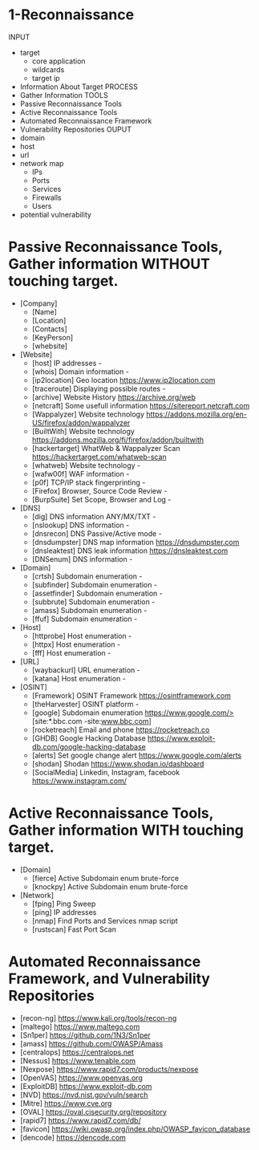
# 1-Reconnaissance

INPUT
- target
     - core application
     - wildcards
     - target ip
- Information About Target
PROCESS
- Gather Information
TOOLS
- Passive Reconnaissance Tools  
- Active Reconnaissance Tools 
- Automated Reconnaissance Framework 
- Vulnerability Repositories
OUPUT
- domain
- host
- url
- network map
     - IPs
     - Ports
     - Services
     - Firewalls
     - Users
- potential vulnerability


# Passive Reconnaissance Tools, Gather information WITHOUT touching target.
- [Company]         
     - [Name]
     - [Location]
     - [Contacts]
     - [KeyPerson]
     - [whebsite]     
- [Website]     
     - [host]            IP addresses                       -
     - [whois]           Domain information                 -
     - [ip2location]     Geo location                       https://www.ip2location.com
     - [traceroute]      Displaying possible routes         -
     - [archive]         Website History                    https://archive.org/web     
     - [netcraft]        Some usefull information           https://sitereport.netcraft.com
     - [Wappalyzer]      Website technology                 https://addons.mozilla.org/en-US/firefox/addon/wappalyzer
     - [BuiltWith]       Website technology                 https://addons.mozilla.org/fi/firefox/addon/builtwith
     - [hackertarget]    WhatWeb & Wappalyzer Scan          https://hackertarget.com/whatweb-scan
     - [whatweb]         Website technology                 -
     - [wafw00f]         WAF information                    -
     - [p0f]             TCP/IP stack fingerprinting        -
     - [Firefox]         Browser, Source Code Review        -
     - [BurpSuite]       Set Scope, Browser and Log         -
- [DNS]
     - [dig]             DNS information ANY/MX/TXT         -
     - [nslookup]        DNS information                    -
     - [dnsrecon]        DNS Passive/Active mode            -
     - [dnsdumpster]     DNS map information                https://dnsdumpster.com
     - [dnsleaktest]     DNS leak information               https://dnsleaktest.com
     - [DNSenum]         DNS information                    -
- [Domain]
     - [crtsh]           Subdomain enumeration              -
     - [subfinder]       Subdomain enumeration              -
     - [assetfinder]     Subdomain enumeration              -
     - [subbrute]        Subdomain enumeration              -
     - [amass]           Subdomain enumeration              -
     - [ffuf]            Subdomain enumeration              -
- [Host]
     - [httprobe]        Host enumeration                   -
     - [httpx]           Host enumeration                   -
     - [fff]             Host enumeration                   -
- [URL]
     - [waybackurl]      URL enumeration                   -
     - [katana]          Host enumeration                   -
- [OSINT]     
     - [Framework]       OSINT Framework                    https://osintframework.com
     - [theHarvester]    OSINT platform                     -
     - [google]          Subdomain enumeration              https://www.google.com/> [site:*.bbc.com -site:www.bbc.com]
     - [rocketreach]     Email and phone                    https://rocketreach.co
     - [GHDB]            Google Hacking Database            https://www.exploit-db.com/google-hacking-database
     - [alerts]          Set google change alert            https://www.google.com/alerts
     - [shodan]          Shodan                             https://www.shodan.io/dashboard
     - [SocialMedia]     Linkedin, Instagram, facebook      https://www.instagram.com/


# Active Reconnaissance Tools, Gather information WITH touching target.
- [Domain]
     - [fierce]          Active Subdomain enum brute-force   
     - [knockpy]         Active Subdomain enum brute-force
- [Network]
     - [fping]           Ping Sweep                          
     - [ping]            IP addresses                             
     - [nmap]            Find Ports and Services            nmap script
     - [rustscan]        Fast Port Scan

# Automated Reconnaissance Framework, and Vulnerability Repositories
- [recon-ng]                https://www.kali.org/tools/recon-ng
- [maltego]                 https://www.maltego.com
- [Sn1per]                  https://github.com/1N3/Sn1per
- [amass]                   https://github.com/OWASP/Amass
- [centralops]              https://centralops.net
- [Nessus]                  https://www.tenable.com
- [Nexpose]                 https://www.rapid7.com/products/nexpose
- [OpenVAS]                 https://www.openvas.org
- [ExploitDB]               https://www.exploit-db.com
- [NVD]                     https://nvd.nist.gov/vuln/search
- [Mitre]                   https://www.cve.org
- [OVAL]                    https://oval.cisecurity.org/repository
- [rapid7]                  https://www.rapid7.com/db/
- [favicon]                 https://wiki.owasp.org/index.php/OWASP_favicon_database
- [dencode]                 https://dencode.com
